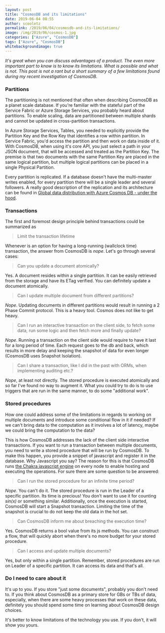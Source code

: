 ```yaml
---
layout: post
title: "CosmosDB and its limitations"
date: 2019-06-04 08:55
author: scooletz
permalink: /2019/06/04/cosmosdb-and-its-limitations/
image: /img/2019/06/cosmos-1.jpg
categories: ["Azure", "CosmosDB"]
tags: ["Azure", "CosmosDB"]
whitebackgroundimage: true
---
```


*It's great when you can discuss advantages of a product. The even more important part to know is to know its limitations. What is possible and what is not. This post is not a rant but a short summary of a few limitations found during my recent investigation of CosmosDB.*

### Partitions

The partitioning is not mentioned that often when describing CosmosDB as a planet scale database. If you're familiar with the stateful part of the Service Fabric or Azure Storage Services, you probably heard about partitions. To enable scaling, data are partitioned between multiple shards and cannot be updated in cross-partition transactions.

In Azure Storage Services, Tables, you needed to explicitly provide the Partition Key and the Row Key that identifies a row within partition. In Service Fabric, you'd access the partition and then work on data inside of it. With CosmosDB, when using it's core API, you just select a path in your JSON document, that will be accessed and treated as the Partition Key. The premise is that two documents with the same Partition Key are placed in the same logical partition, but multiple logical partitions can be placed in a single Physical Partition.

Every partition is replicated. If a database doesn't have the multi-master writes enabled, for every partition there will be a single leader and several followers. A really good description of the replication and its architecture can be found in [Global data distribution with Azure Cosmos DB - under the hood](https://docs.microsoft.com/en-us/azure/cosmos-db/global-dist-under-the-hood).

### Transactions

The first and foremost design principle behind transactions could be summarized as

> Limit the transaction lifetime

Whenever is an option for having a long-running (wallclock time) transaction, the answer from CosmosDB is *nope*. Let's go through several cases:

> Can you update a document atomically?

Yes. A document resides within a single partition. It can be easily retrieved from the storage and have its ETag verified. You can definitely update a document atomically.

> Can I update multiple document from different partitions?

*Nope*. Updating documents in different partitions would result in running a 2 Phase Commit protocol. This is a heavy tool. Cosmos does not like to get heavy.

> Can I run an interactive transaction on the client side, to fetch some data, run some logic and then fetch more and finally update?

*Nope*. Running a transaction on the client side would require to have it last for a long period of time. Each request goes to the db and back, which results in more delay and keeping the snapshot of data for even longer (CosmosDB uses Snapshot Isolation).

> Can I share a transaction, like I did in the past with ORMs, when implementing auditing etc.?

*Nope*, at least not directly. The stored procedure is executed atomically and so far I've found no way to augment it. What you could try to do is to use triggers that are run in the same manner, to do some "additional work".

### Stored procedures

How one could address some of the limitations in regards to working on multiple documents and introduce some conditional flow in it if needed? If we can't bring data to the computation as it involves a lot of latency, maybe we could bring the computation to the data?

This is how CosmosDB addresses the lack of the client side interactive transactions. If you want to run a transaction between multiple documents, you need to write a stored procedure that will be run by CosmosDB. To make this happen, you provide a snippet of javascript and register it in the database. Why Javascript you say? The reason for this is that CosmosDB runs [the Chakra javascript engine](https://github.com/microsoft/ChakraCore) on every node to enable hosting and executing the operations. For sure there are some question to be answered:

> Can I run the stored procedure for an infinite time period?

*Nope*. You can't do it. The stored procedure is run in the Leader of a specific partition. Its time is precious! You don't want to use it for counting *sin(x)* or something similar. Additionally, once the execution is started, CosmosDB will start a Snapshot transaction. Limiting the time of the snapshot is crucial to do not keep the old data in the hot set.

> Can CosmosDB inform me about breaching the execution time?

Yes. CosmosDB returns a bool value from its js methods. You can construct a flow, that will quickly abort when there's no more budget for your stored procedure.

> Can I access and update multiple documents?

Yes, but only within a single partition. Remember, stored procedures are run on Leader of a specific partition. It can access its data and that's all.

### Do I need to care about it

It's up to you. If you store "just some documents", probably you don't need to. If you think about CosmosDB as a primary store for GBs or TBs of data, especially, when there are some heavy processes that work on these data, definitely you should spend some time on learning about CosmosDB design choices.

It's better to know limitations of the technology you use. If you don't, it will show you yours.
